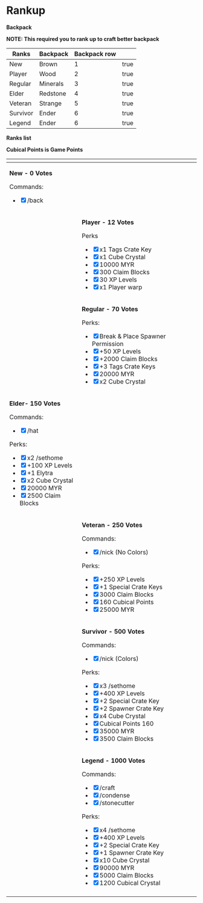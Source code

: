 # Rankup

**Backpack**

**NOTE: This required you to rank up to craft better backpack**

<table><thead><tr><th>Ranks</th><th>Backpack</th><th>Backpack row</th><th data-type="checkbox"></th></tr></thead><tbody><tr><td>New</td><td>Brown</td><td>1</td><td>true</td></tr><tr><td>Player</td><td>Wood</td><td>2</td><td>true</td></tr><tr><td>Regular</td><td>Minerals</td><td>3</td><td>true</td></tr><tr><td>Elder</td><td>Redstone</td><td>4</td><td>true</td></tr><tr><td>Veteran</td><td>Strange</td><td>5</td><td>true</td></tr><tr><td>Survivor</td><td>Ender</td><td>6</td><td>true</td></tr><tr><td>Legend</td><td>Ender</td><td>6</td><td>true</td></tr></tbody></table>



**Ranks list**

**Cubical Points is Game Points**

<table data-view="cards"><thead><tr><th></th><th></th><th></th></tr></thead><tbody><tr><td><p></p><p><strong>New - 0 Votes</strong></p><p>Commands:</p><ul class="contains-task-list"><li><input type="checkbox" checked>/back</li></ul></td><td></td><td></td></tr><tr><td></td><td><p><strong>Player - 12 Votes</strong></p><p>Perks</p><ul class="contains-task-list"><li><input type="checkbox" checked>x1 Tags Crate Key</li><li><input type="checkbox" checked>x1 Cube Crystal</li><li><input type="checkbox" checked>10000 MYR</li><li><input type="checkbox" checked>300 Claim Blocks</li><li><input type="checkbox" checked>30 XP Levels </li><li><input type="checkbox" checked>x1 Player warp</li></ul></td><td></td></tr><tr><td></td><td><p><strong>Regular - 70 Votes</strong></p><p>Perks:</p><ul class="contains-task-list"><li><input type="checkbox" checked>Break &#x26; Place Spawner Permission</li><li><input type="checkbox" checked>+50 XP Levels</li><li><input type="checkbox" checked>+2000 Claim Blocks</li><li><input type="checkbox" checked>+3 Tags Crate Keys</li><li><input type="checkbox" checked>20000 MYR</li><li><input type="checkbox" checked>x2 Cube Crystal</li></ul></td><td></td></tr><tr><td><p></p><p><strong>Elder- 150 Votes</strong></p><p>Commands:</p><ul class="contains-task-list"><li><input type="checkbox" checked>/hat</li></ul><p>Perks:</p><ul class="contains-task-list"><li><input type="checkbox" checked>x2 /sethome</li><li><input type="checkbox" checked>+100 XP Levels</li><li><input type="checkbox" checked>+1 Elytra</li><li><input type="checkbox" checked>x2 Cube Crystal</li><li><input type="checkbox" checked>20000 MYR</li><li><input type="checkbox" checked>2500 Claim Blocks</li></ul></td><td></td><td></td></tr><tr><td></td><td><p><strong>Veteran - 250 Votes</strong></p><p>Commands:</p><ul class="contains-task-list"><li><input type="checkbox" checked>/nick (No Colors)</li></ul><p>Perks:</p><ul class="contains-task-list"><li><input type="checkbox" checked>+250 XP Levels</li><li><input type="checkbox" checked>+1 Special Crate Keys</li><li><input type="checkbox" checked>3000 Claim Blocks</li><li><input type="checkbox" checked>160 Cubical Points</li><li><input type="checkbox" checked>25000 MYR</li></ul><p></p></td><td></td></tr><tr><td></td><td><p><strong>Survivor - 500 Votes</strong></p><p>Commands:</p><ul class="contains-task-list"><li><input type="checkbox" checked>/nick (Colors)</li></ul><p>Perks:</p><ul class="contains-task-list"><li><input type="checkbox" checked>x3 /sethome</li><li><input type="checkbox" checked>+400 XP Levels</li><li><input type="checkbox" checked>+2 Special Crate Key</li><li><input type="checkbox" checked>+2 Spawner Crate Key</li><li><input type="checkbox" checked>x4 Cube Crystal</li><li><input type="checkbox" checked>Cubical Points 160</li><li><input type="checkbox" checked>35000 MYR</li><li><input type="checkbox" checked>3500 Claim Blocks</li></ul></td><td></td></tr><tr><td></td><td><p><strong>Legend - 1000 Votes</strong></p><p>Commands:</p><ul class="contains-task-list"><li><input type="checkbox" checked>/craft</li><li><input type="checkbox" checked>/condense</li><li><input type="checkbox" checked>/stonecutter</li></ul><p>Perks:</p><ul class="contains-task-list"><li><input type="checkbox" checked>x4 /sethome</li><li><input type="checkbox" checked>+400 XP Levels</li><li><input type="checkbox" checked>+2 Special Crate Key</li><li><input type="checkbox" checked>+1 Spawner Crate Key</li><li><input type="checkbox" checked>x10 Cube Crystal</li><li><input type="checkbox" checked>90000 MYR</li><li><input type="checkbox" checked>5000 Claim Blocks</li><li><input type="checkbox" checked>1200 Cubical Crystal</li></ul></td><td></td></tr><tr><td></td><td></td><td></td></tr></tbody></table>
